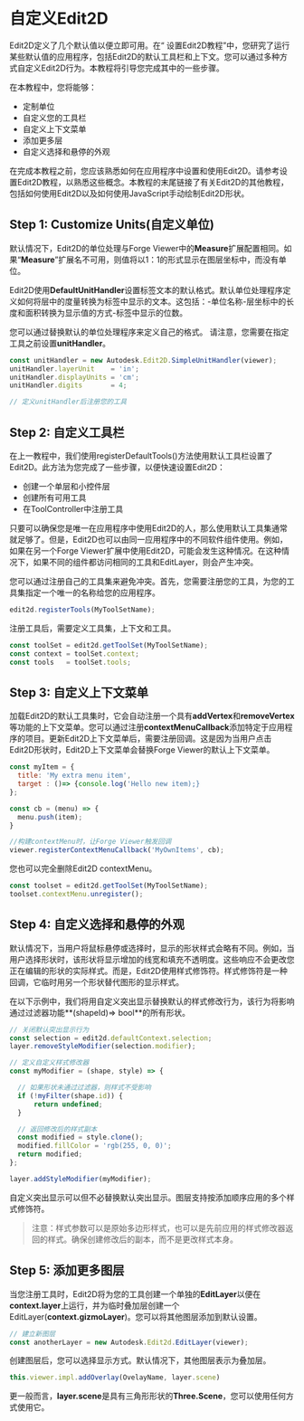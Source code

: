 # 自定义Edit2D

Edit2D定义了几个默认值以便立即可用。在“ 设置Edit2D教程”中，您研究了运行某些默认值的应用程序，包括Edit2D的默认工具栏和上下文。您可以通过多种方式自定义Edit2D行为。本教程将引导您完成其中的一些步骤。

在本教程中，您将能够：

* 定制单位
* 自定义您的工具栏
* 自定义上下文菜单
* 添加更多层
* 自定义选择和悬停的外观

在完成本教程之前，您应该熟悉如何在应用程序中设置和使用Edit2D。请参考设置Edit2D教程，以熟悉这些概念。本教程的末尾链接了有关Edit2D的其他教程，包括如何使用Edit2D以及如何使用JavaScript手动绘制Edit2D形状。

## Step 1: Customize Units(自定义单位)

默认情况下，Edit2D的单位处理与Forge Viewer中的**Measure**扩展配置相同。如果“**Measure**”扩展名不可用，则值将以1：1的形式显示在图层坐标中，而没有单位。

Edit2D使用**DefaultUnitHandler**设置标签文本的默认格式。默认单位处理程序定义如何将层中的度量转换为标签中显示的文本。这包括：-单位名称-层坐标中的长度和面积转换为显示值的方式-标签中显示的位数。

您可以通过替换默认的单位处理程序来定义自己的格式。 请注意，您需要在指定工具之前设置**unitHandler**。

```js
const unitHandler = new Autodesk.Edit2D.SimpleUnitHandler(viewer);
unitHandler.layerUnit    = 'in';
unitHandler.displayUnits = 'cm';
unitHandler.digits       = 4;

// 定义unitHandler后注册您的工具
```

## Step 2: 自定义工具栏

在上一教程中，我们使用registerDefaultTools()方法使用默认工具栏设置了Edit2D。此方法为您完成了一些步骤，以便快速设置Edit2D：

* 创建一个单层和小控件层
* 创建所有可用工具
* 在ToolController中注册工具

只要可以确保您是唯一在应用程序中使用Edit2D的人，那么使用默认工具集通常就足够了。但是，Edit2D也可以由同一应用程序中的不同软件组件使用。例如，如果在另一个Forge Viewer扩展中使用Edit2D，可能会发生这种情况。在这种情况下，如果不同的组件都访问相同的工具和EditLayer，则会产生冲突。

您可以通过注册自己的工具集来避免冲突。首先，您需要注册您的工具，为您的工具集指定一个唯一的名称给您的应用程序。

```js
edit2d.registerTools(MyToolSetName);
```

注册工具后，需要定义工具集，上下文和工具。

```js
const toolSet = edit2d.getToolSet(MyToolSetName);
const context = toolSet.context;
const tools   = toolSet.tools;
```

## Step 3: 自定义上下文菜单

加载Edit2D的默认工具集时，它会自动注册一个具有**addVertex**和**removeVertex**等功能的上下文菜单。您可以通过注册**contextMenuCallback**添加特定于应用程序的项目。更新Edit2D上下文菜单后，需要注册回调。这是因为当用户点击Edit2D形状时，Edit2D上下文菜单会替换Forge Viewer的默认上下文菜单。

```js
const myItem = {
  title: 'My extra menu item',
  target : ()=> {console.log('Hello new item);}
};

const cb = (menu) => {
  menu.push(item);
}

//构建contextMenu时，让Forge Viewer触发回调
viewer.registerContextMenuCallback('MyOwnItems', cb);
```

您也可以完全删除Edit2D contextMenu。

```js
const toolset = edit2d.getToolSet(MyToolSetName);
toolset.contextMenu.unregister();
```

## Step 4: 自定义选择和悬停的外观

默认情况下，当用户将鼠标悬停或选择时，显示的形状样式会略有不同。例如，当用户选择形状时，该形状将显示增加的线宽和填充不透明度。这些响应不会更改您正在编辑的形状的实际样式。而是，Edit2D使用样式修饰符。样式修饰符是一种回调，它临时用另一个形状替代图形的显示样式。

在以下示例中，我们将用自定义突出显示替换默认的样式修改行为，该行为将影响通过过滤器功能**(shapeId)=> bool**的所有形状。

```js
// 关闭默认突出显示行为
const selection = edit2d.defaultContext.selection;
layer.removeStyleModifier(selection.modifier);

// 定义自定义样式修改器
const myModifier = (shape, style) => {

  // 如果形状未通过过滤器，则样式不受影响
  if (!myFilter(shape.id)) {
      return undefined;
  }

  // 返回修改后的样式副本
  const modified = style.clone();
  modified.fillColor = 'rgb(255, 0, 0)';
  return modified;
};

layer.addStyleModifier(myModifier);
```

自定义突出显示可以但不必替换默认突出显示。图层支持按添加顺序应用的多个样式修饰符。

>注意：样式参数可以是原始多边形样式，也可以是先前应用的样式修改器返回的样式。确保创建修改后的副本，而不是更改样式本身。

## Step 5: 添加更多图层

当您注册工具时，Edit2D将为您的工具创建一个单独的**EditLayer**以便在**context.layer**上运行，并为临时叠加层创建一个EditLayer(**context.gizmoLayer**)。您可以将其他图层添加到默认设置。

```js
// 建立新图层
const anotherLayer = new Autodesk.Edit2d.EditLayer(viewer);
```

创建图层后，您可以选择显示方式。默认情况下，其他图层表示为叠加层。

```js
this.viewer.impl.addOverlay(OvelayName, layer.scene)
```

更一般而言，**layer.scene**是具有三角形形状的**Three.Scene**，您可以使用任何方式使用它。
